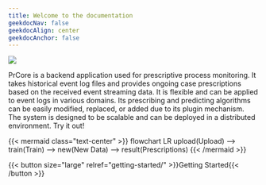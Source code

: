 ```yaml
---
title: Welcome to the documentation
geekdocNav: false
geekdocAlign: center
geekdocAnchor: false
---
```


<!-- markdownlint-capture -->
<!-- markdownlint-disable MD033 -->

<span class="badge-placeholder">[![](https://img.shields.io/pingpong/status/sp_c60bb412baf14b219102581cecc9631f?style=flat)](https://prcore.pingpong.host/en/)</span>

<!-- markdownlint-restore -->

PrCore is a backend application used for prescriptive process monitoring. It takes historical event log files and provides ongoing case prescriptions based on the received event streaming data. It is flexible and can be applied to event logs in various domains. Its prescribing and predicting algorithms can be easily modified, replaced, or added due to its plugin mechanism. The system is designed to be scalable and can be deployed in a distributed environment. Try it out!

{{< mermaid class="text-center" >}}
flowchart LR
    upload(Upload) --> train(Train) --> new(New Data) --> result(Prescriptions)
{{< /mermaid >}}

{{< button size="large" relref="getting-started/" >}}Getting Started{{< /button >}}
